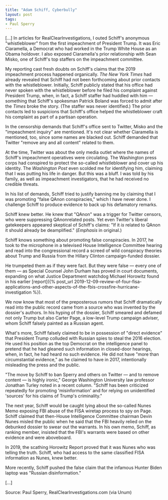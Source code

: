 ```yaml
---
title: "Adam Schiff, Cyberbully"
layout: post
tags:
- Paul Sperry
---
```


[…] In articles for RealClearlnvestigations, I outed Schiff's anonymous "whistleblower" from the first impeachment of President Trump. It was Eric Ciaramella, a Democrat who had worked in the Trump White House as an Obama holdover. I also exposed Ciaramella's prior relationship with Sean Misko, one of Schiff's top staffers on the impeachment committee.

My reporting cast fresh doubts on Schiff's claims that the 2019 impeachment process happened organically. *The New York Times* had already revealed that Schiff had not been forthcoming about prior contacts with the whistleblower. Initially, Schiff publicly stated that his office had never spoken with the whistleblower before he filed his complaint against President Trump, when, in fact, a Schiff staffer had huddled with him — something that Schiff's spokesman Patrick Boland was forced to admit after the *Times* broke the story. (The staffer was never identified.) The prior contacts led to suspicions that Schiff's office helped the whistleblower craft his complaint as part of a partisan operation.

In the censorship demands that Schiff's office sent to Twitter, Misko and the "impeachment inquiry" are mentioned. It's not clear whether Ciaramella is mentioned, too, since some names are blacked out. Schiff demanded that Twitter "remove any and all content" related to them.

At the time, Twitter was about the only media outlet where the names of Schiff's impeachment operatives were circulating. The Washington press corps had conspired to protect the so-called whistleblower and cover up his identity. The *Washington Post* even scolded me for identifying him, claiming that I was putting his life in danger. But this was a bluff. I was told by his family, as well as impeachment investigators, that he had received no credible threats.

In his list of demands, Schiff tried to justify banning me by claiming that I was promoting "false QAnon conspiracies," which I have never done. I challenge Schiff to produce evidence to back up his defamatory remarks.

Schiff knew better. He knew that "QAnon" was a trigger for Twitter censors, who were suppressing QAnonrelated posts. Yet even Twitter's liberal gatekeepers appeared skeptical of Schiff's claims: "If it *is* related to QAnon it should already be deamplified." (*Emphasis* in original.)

Schiff knows something about promoting false conspiracies. In 2017, he took to the microphone in a televised House Intelligence Committee hearing and read into the congressional record a screed of wild conspiracy theories about Trump and Russia from the Hillary Clinton campaign-funded dossier.

He trumpeted them as if they were fact. But they were false — every one of them — as Special Counsel John Durham has proved in court documents, expanding on what Justice Department watchdog Michael Horowitz found in his earlier [report]({% post_url 2019-12-09-review-of-four-fisa-applications-and-other-aspects-of-the-fbis-crossfire-hurricane-investigation %}).

We now know that most of the preposterous rumors that Schiff dramatically read into the public record came from a source who was invented by the dossier's authors. In his hyping of the dossier, Schiff smeared and defamed not only Trump but also Carter Page, a low-level Trump campaign adviser, whom Schiff falsely painted as a Russian agent.

What's more, Schiff falsely claimed to be in possession of "direct evidence" that President Trump colluded with Russian spies to steal the 2016 election. He used his position as the top Democrat on the intelligence panel to pretend that he had gleaned such information in closed-door hearings, when, in fact, he had heard no such evidence. He did not have "more than circumstantial evidence," as he claimed to have in 2017, intentionally misleading the press and the public.

"The move by Schiff to ban Sperry and others on Twitter — and to remove content — is highly ironic," George Washington University law professor Jonathan Turley noted in a recent column. "Schiff has been criticized repeatedly for promoting 'misinformation' and for relying on unidentified 'sources' for his claims of Trump's criminality."

The next year, Schiff would be caught lying about the so-called Nunes Memo exposing FBI abuse of the FISA wiretap process to spy on Page. Schiff claimed that then-House Intelligence Committee chairman Devin Nunes misled the public when he said that the FBI heavily relied on the debunked dossier to swear out the warrants. In his own memo, Schiff, as ranking member, insisted that the FBI's warrants were based on other evidence and were aboveboard.

In 2019, the scathing Horowitz Report proved that it was Nunes who was telling the truth. Schiff, who had access to the same classified FISA information as Nunes, knew better.

More recently, Schiff pushed the false claim that the infamous Hunter Biden laptop was "Russian disinformation."

[…]

Source: Paul Sperry, RealClearInvestigations.com (via Unum)
